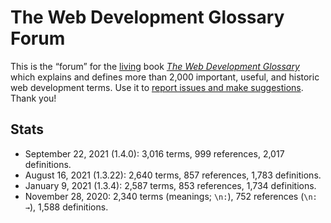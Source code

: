 # The Web Development Glossary Forum

This is the “forum” for the [living](https://meiert.com/en/blog/living-websites-living-books/) book [_The Web Development Glossary_](https://leanpub.com/web-development-glossary) which explains and defines more than 2,000 important, useful, and historic web development terms. Use it to [report issues and make suggestions](https://github.com/j9t/web-development-glossary-forum/issues/new). Thank you!

## Stats

* September 22, 2021 (1.4.0): 3,016 terms, 999 references, 2,017 definitions.
* August 16, 2021 (1.3.22): 2,640 terms, 857 references, 1,783 definitions.
* January 9, 2021 (1.3.4): 2,587 terms, 853 references, 1,734 definitions.
* November 28, 2020: 2,340 terms (meanings; `\n:`), 752 references (`\n: →`), 1,588 definitions.